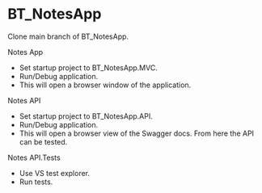 # BT_NotesApp
Clone main branch of BT_NotesApp.

Notes App
* Set startup project to BT_NotesApp.MVC.
* Run/Debug application.
* This will open a browser window of the application. 


Notes API
* Set startup project to BT_NotesApp.API.
* Run/Debug application.
* This will open a browser view of the Swagger docs. From here the API can be tested.

Notes API.Tests
* Use VS test explorer.
* Run tests.
